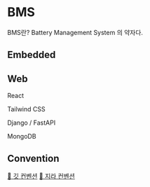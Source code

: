 # BMS 

BMS란?
    Battery Management System 의 약자다. 

## Embedded

## Web

React

Tailwind CSS



Django / FastAPI

MongoDB


## Convention
[🔗 깃 컨벤션](./GitConvention.md)
[🔗 지라 컨벤션](./JiraConvention.md)
